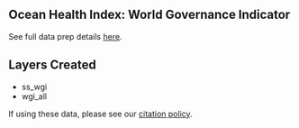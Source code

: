 ## Ocean Health Index: World Governance Indicator

See full data prep details [here](http://ohi-science.github.io/ohiprep_v2021/globalprep/prs_res_wgi/v2021/WGI_dataprep.html).

## Layers Created
* ss_wgi
* wgi_all



If using these data, please see our [citation policy](http://ohi-science.org/citation-policy/).


